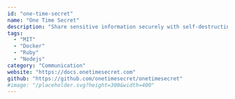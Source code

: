 ```yaml
---
id: "one-time-secret"
name: "One Time Secret"
description: "Share sensitive information securely with self-destructing links that are only viewable once."
tags:
  - "MIT"
  - "Docker"
  - "Ruby"
  - "Nodejs"
category: "Communication"
website: "https://docs.onetimesecret.com"
github: "https://github.com/onetimesecret/onetimesecret"
#image: "/placeholder.svg?height=300&width=400"
---
```


